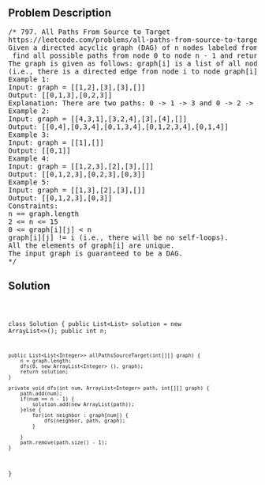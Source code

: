 <!--
<style>
  body { font-family: Arial, sans-serif; }
  .container { max-width: 100%; margin: 0 auto; padding: 10px; }
  .comment-block { max-width: 30%; background-color: #f9f9f9; padding: 10px; border-left: 5px solid #ccc; overflow-wrap: break-word; white-space: pre-wrap; }
  .code-block { background-color: #f4f4f4; padding: 10px; border: 1px solid #ddd; overflow-wrap: break-word; white-space: pre-wrap; }
</style>
-->

<div class='container'>
<h2>Problem Description</h2>
<div class='comment-block'>
<pre>
/* 797. All Paths From Source to Target
https://leetcode.com/problems/all-paths-from-source-to-target/
Given a directed acyclic graph (DAG) of n nodes labeled from 0 to n - 1,
 find all possible paths from node 0 to node n - 1 and return them in any order.
The graph is given as follows: graph[i] is a list of all nodes you can visit from node i
(i.e., there is a directed edge from node i to node graph[i][j]).
Example 1:
Input: graph = [[1,2],[3],[3],[]]
Output: [[0,1,3],[0,2,3]]
Explanation: There are two paths: 0 -> 1 -> 3 and 0 -> 2 -> 3.
Example 2:
Input: graph = [[4,3,1],[3,2,4],[3],[4],[]]
Output: [[0,4],[0,3,4],[0,1,3,4],[0,1,2,3,4],[0,1,4]]
Example 3:
Input: graph = [[1],[]]
Output: [[0,1]]
Example 4:
Input: graph = [[1,2,3],[2],[3],[]]
Output: [[0,1,2,3],[0,2,3],[0,3]]
Example 5:
Input: graph = [[1,3],[2],[3],[]]
Output: [[0,1,2,3],[0,3]]
Constraints:
n == graph.length
2 <= n <= 15
0 <= graph[i][j] < n
graph[i][j] != i (i.e., there will be no self-loops).
All the elements of graph[i] are unique.
The input graph is guaranteed to be a DAG.
*/
</pre>
</div>

<h2>Solution</h2>
<div class='code-block'>
<pre><code class='language-java'>

class Solution {
    public List<List<Integer>> solution = new ArrayList<>();
    public int n;
    
    public List<List<Integer>> allPathsSourceTarget(int[][] graph) {
        n = graph.length;
        dfs(0, new ArrayList<Integer> (), graph);
        return solution;
    }
    
    private void dfs(int num, ArrayList<Integer> path, int[][] graph) {
        path.add(num);
        if(num == n - 1) {
            solution.add(new ArrayList(path));          
        }else {
            for(int neighbor : graph[num]) {
                dfs(neighbor, path, graph); 
            }
 
        }
        path.remove(path.size() - 1);
    }
}</code></pre>
</div>
</div>
